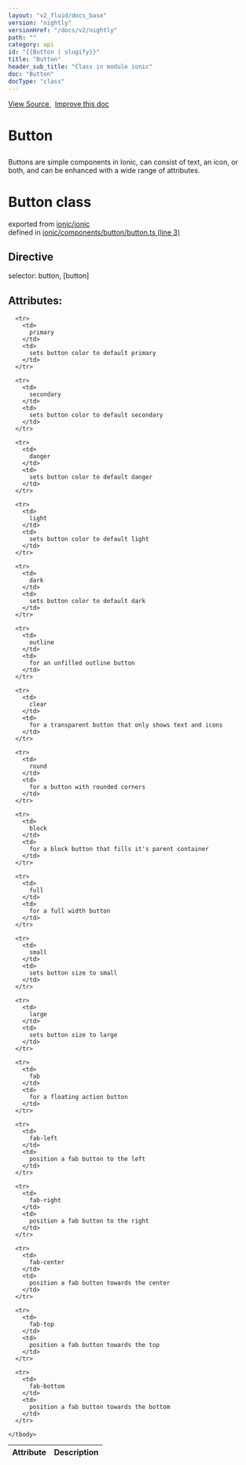 ```yaml
---
layout: "v2_fluid/docs_base"
version: "nightly"
versionHref: "/docs/v2/nightly"
path: ""
category: api
id: "{{Button | slugify}}"
title: "Button"
header_sub_title: "Class in module ionic"
doc: "Button"
docType: "class"
---
```




<div class="improve-docs">
  <a href='http://github.com/driftyco/ionic2/tree/master/ionic/components/button/button.ts#L2'>
    View Source
  </a>
  &nbsp;
  <a href='http://github.com/driftyco/ionic2/edit/master/ionic/components/button/button.ts#L2'>
    Improve this doc
  </a>
</div>




<h1 class="api-title">

  Button



</h1>





<p>Buttons are simple components in Ionic, can consist of text, an icon, or both, and can be enhanced with a wide range of attributes.</p>





<h1 class="class export">Button <span class="type">class</span></h1>
<p class="module">exported from <a href='undefined'>ionic/ionic</a><br/>
defined in <a href="https://github.com/driftyco/ionic2/tree/master/ionic/components/button/button.ts#L3-L94">ionic/components/button/button.ts (line 3)</a>
</p>
<h2>Directive</h2>
  <span>selector: button, [button]</span>


  <h2>Attributes:</h2>
  <table class="table" style="margin:0;">
    <thead>
      <tr>
        <th>Attribute</th>
        <th>Description</th>
      </tr>
    </thead>
    <tbody>
      
      <tr>
        <td>
          primary
        </td>
        <td>
          sets button color to default primary
        </td>
      </tr>
      
      <tr>
        <td>
          secondary
        </td>
        <td>
          sets button color to default secondary
        </td>
      </tr>
      
      <tr>
        <td>
          danger
        </td>
        <td>
          sets button color to default danger
        </td>
      </tr>
      
      <tr>
        <td>
          light
        </td>
        <td>
          sets button color to default light
        </td>
      </tr>
      
      <tr>
        <td>
          dark
        </td>
        <td>
          sets button color to default dark
        </td>
      </tr>
      
      <tr>
        <td>
          outline
        </td>
        <td>
          for an unfilled outline button
        </td>
      </tr>
      
      <tr>
        <td>
          clear
        </td>
        <td>
          for a transparent button that only shows text and icons
        </td>
      </tr>
      
      <tr>
        <td>
          round
        </td>
        <td>
          for a button with rounded corners
        </td>
      </tr>
      
      <tr>
        <td>
          block
        </td>
        <td>
          for a block button that fills it's parent container
        </td>
      </tr>
      
      <tr>
        <td>
          full
        </td>
        <td>
          for a full width button
        </td>
      </tr>
      
      <tr>
        <td>
          small
        </td>
        <td>
          sets button size to small
        </td>
      </tr>
      
      <tr>
        <td>
          large
        </td>
        <td>
          sets button size to large
        </td>
      </tr>
      
      <tr>
        <td>
          fab
        </td>
        <td>
          for a floating action button
        </td>
      </tr>
      
      <tr>
        <td>
          fab-left
        </td>
        <td>
          position a fab button to the left
        </td>
      </tr>
      
      <tr>
        <td>
          fab-right
        </td>
        <td>
          position a fab button to the right
        </td>
      </tr>
      
      <tr>
        <td>
          fab-center
        </td>
        <td>
          position a fab button towards the center
        </td>
      </tr>
      
      <tr>
        <td>
          fab-top
        </td>
        <td>
          position a fab button towards the top
        </td>
      </tr>
      
      <tr>
        <td>
          fab-bottom
        </td>
        <td>
          position a fab button towards the bottom
        </td>
      </tr>
      
    </tbody>
  </table>




